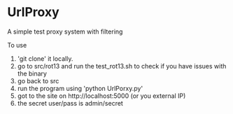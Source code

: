 UrlProxy
========

A simple test proxy system with filtering 

To use

1. 'git clone' it locally.
2. go to src/rot13 and run the test_rot13.sh to check if you have issues with the binary
3. go back to src
4. run the program using 'python UrlPorxy.py'
5. got to the site on http://localhost:5000 (or you external IP)
6. the secret user/pass is admin/secret
